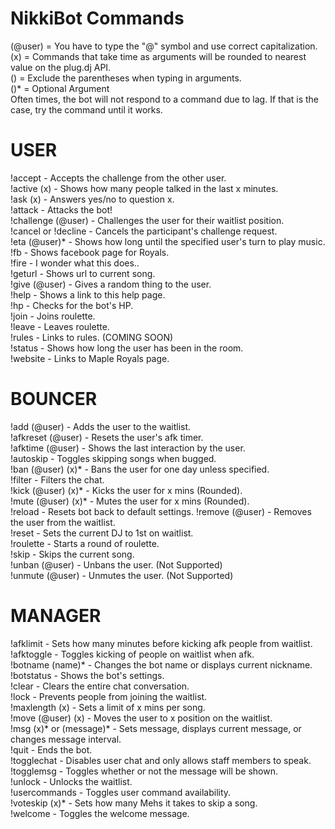 NikkiBot Commands
======================
(@user) = You have to type the "@" symbol and use correct capitalization.<br>
(x) = Commands that take time as arguments will be rounded to nearest value on the plug.dj API.<br>
() = Exclude the parentheses when typing in arguments.<br>
()* = Optional Argument<br>
Often times, the bot will not respond to a command due to lag. If that is the case, try the command until it works.

USER
===========
!accept - Accepts the challenge from the other user.<br>
!active (x) - Shows how many people talked in the last x minutes.<br>
!ask (x) - Answers yes/no to question x.<br>
!attack - Attacks the bot!<br>
!challenge (@user) - Challenges the user for their waitlist position.<br>
!cancel or !decline - Cancels the participant's challenge request.<br>
!eta (@user)* - Shows how long until the specified user's turn to play music.<br>
!fb - Shows facebook page for Royals.<br>
!fire - I wonder what this does..<br>
!geturl - Shows url to current song.<br>
!give (@user) - Gives a random thing to the user. <br>
!help - Shows a link to this help page.<br>
!hp - Checks for the bot's HP.<br>
!join - Joins roulette.<br>
!leave - Leaves roulette.<br>
!rules - Links to rules. (COMING SOON)<br>
!status - Shows how long the user has been in the room.<br>
!website - Links to Maple Royals page.


BOUNCER
===========
!add (@user) - Adds the user to the waitlist.<br>
!afkreset (@user) - Resets the user's afk timer.<br>
!afktime (@user) - Shows the last interaction by the user.<br>
!autoskip - Toggles skipping songs when bugged.<br>
!ban (@user) (x)* - Bans the user for one day unless specified.<br>
!filter -  Filters the chat.<br>
!kick (@user) (x)* - Kicks the user for x mins (Rounded).<br>
!mute (@user) (x)* - Mutes the user for x mins (Rounded).<br>
!reload - Resets bot back to default settings.
!remove (@user) - Removes the user from the waitlist.<br>
!reset - Sets the current DJ to 1st on waitlist.<br>
!roulette - Starts a round of roulette.<br>
!skip - Skips the current song.<br>
!unban (@user) - Unbans the user. (Not Supported)<br>
!unmute (@user) - Unmutes the user. (Not Supported)<br>



MANAGER
===========
!afklimit - Sets how many minutes before kicking afk people from waitlist.<br>
!afktoggle - Toggles kicking of people on waitlist when afk.<br>
!botname (name)* - Changes the bot name or displays current nickname.<br>
!botstatus - Shows the bot's settings.<br>
!clear - Clears the entire chat conversation.<br>
!lock - Prevents people from joining the waitlist.<br>
!maxlength (x) - Sets a limit of x mins per song. <br>
!move (@user) (x) - Moves the user to x position on the waitlist. <br>
!msg (x)* or (message)* - Sets message, displays current message, or changes message interval.<br>
!quit - Ends the bot.<br>
!togglechat - Disables user chat and only allows staff members to speak.<br>
!togglemsg - Toggles whether or not the message will be shown.<br>
!unlock - Unlocks the waitlist.<br>
!usercommands - Toggles user command availability.<br>
!voteskip (x)* - Sets how many Mehs it takes to skip a song.<br>
!welcome - Toggles the welcome message.
